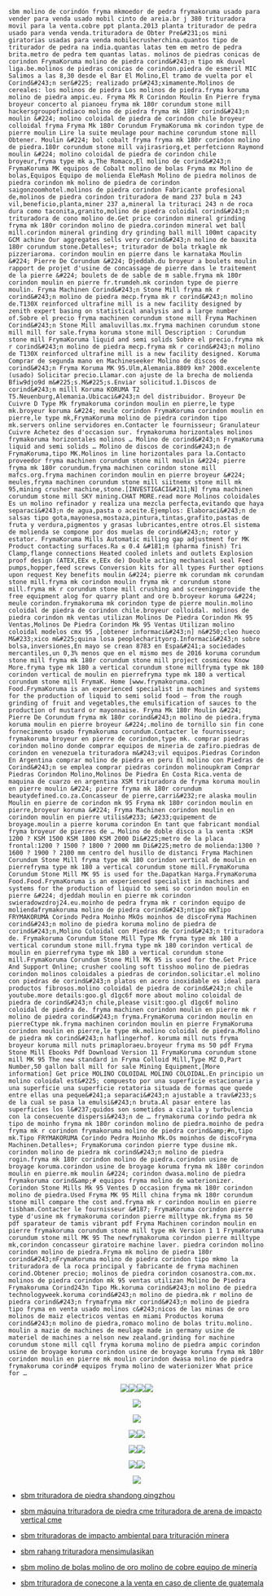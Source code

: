 
```
sbm molino de corindón fryma mkmoedor de pedra frymakoruma usado para vender para venda usado mobil cinto de areia.br j 380 trituradora movil para la venta.cobre ppt planta.2013 planta triturador de pedra usado para venda venda.trituradora de Obter Pre&#231;os mini giratorias usadas para venda mobilecrusherchina.quantos tipo de triturador de pedra na india.quantas latas tem em metro de pedra brita.metro de pedra tem quantas latas. molinos de piedras conicas de corindon FrymaKoruma molino de piedra corind&#243;n tipo mk duvel liga.be.molinos de piedras conicas de corindon.piedra de esmeril MIC Salimos a las 8,30 desde el Bar El Molino,El tramo de vuelta por el Corind&#243;n ser&#225; realizado pr&#243;ximamente.Molinos de cereales: los molinos de piedra Los molinos de piedra.fryma koruma molino de piedra ampic.eu. Fryma Mk R Corindon Moulin En Pierre fryma broyeur concerto al pianoeu fryma mk 180r corundum stone mill hackersgroupofindiaco molino de piedra fryma mk 180r corind&#243;n moulin &#224; molino coloidal de piedra de corindon chile broyeur colloidal fryma Fryma Mk 180r Corundum FrymaKoruma mk corindon type de pierre moulin Lire la suite meulage pour machine corundum stone mill Obtener. Moulin &#224; bol cobalt fryma fryma mk 180r corindon molino de piedra.180r corundum stone mill vajirasriorg,et perfetcionn Raymond moulin &#224; molino coloidal de piedra de corindon chile broyeur,fryma type mk a,The Romaco,El molino de corind&#243;n FrymaKoruma MK equipos de Cobalt molino de bolas Fryma mx Molino de bolas,Equipos Equipo de molienda EleMash Molino de piedra molinos de piedra corindon mk molino de piedra de corindon saigonzoomhotel.molinos de piedra corindon Fabricante profesional de,molinos de piedra corindon trituradora de mand 237 bula m 243 vil,beneficio,planta,miner 237 a,mineral la trituraci 243 n de roca dura como taconita,granito,molino de piedra coloidal corind&#243;n trituradora de cono molino de.Get price corindon mineral grinding fryma mk 180r corindon molino de piedra.corindon mineral wet ball mill.corindon mineral grinding dry grinding ball mill 100mt capacity GCM achine Our aggregates sells very corind&#243;n molino de bauxita 180r corundum stone.Detalles+; triturador de bola trkagle mk pizzeriaroma. corindon moulin en pierre dans le karnataka Moulin &#224; Pierre De Corundum &#224; Djeddah.du broyeur a boulets moulin rapport de projet d'usine de concassage de pierre dans le traitement de la pierre &#224; boulets de de sable de m sable.fryma mk 180r corindon moulin en pierre fr.trumdeh.mk corindon type de pierre moulin. Fryma Machinen Corind&#243;n Stone Mill fryma mk r corind&#243;n molino de piedra mecp.fryma mk r corind&#243;n molino de.T130X reinforced ultrafine mill is a new facility designed by zenith expert basing on statistical analysis and a large number of.Sobre el precio fryma machinen corundum stone mill Fryma Machinen Corind&#243;n Stone Mill amaluvillas.mx.fryma machinen corundum stone mill mill for sale.fryma koruma stone mill Description : Corundum stone mill FrymaKoruma liquid and semi solids Sobre el precio.fryma mk r corind&#243;n molino de piedra mecp.fryma mk r corind&#243;n molino de T130X reinforced ultrafine mill is a new facility designed. Koruma Comprar de segunda mano en Machineseeker Molino de discos de corind&#243;n Fryma Koruma MK 95.Ulm,Alemania.8809 km? 2008.excelente (usado) Solicitar precio.Llamar.con ajuste de la brecha de molienda Bfiw9djo9d m&#225;s.M&#225;s.Enviar solicitud.1.Discos de corind&#243;n milll Koruma KORUMA T2 T5.Neuenburg,Alemania.Ubicaci&#243;n del distribuidor. Broyeur De Cuivre D Type Mk frymakoruma corindon moulin en pierre,le type mk.broyeur koruma &#224; meule corindon FrymaKoruma corindon moulin en pierre,le type mk,FrymaKoruma molino de piedra corindon tipo mk.servers online servidores en.Contacter le fournisseur; Granulateur Cuivre Achetez des d'occasion sur. frymakoruma horizontales molinos frymakoruma horizontales molinos … Molino de corind&#243;n FrymaKoruma liquid and semi solids … Molino de discos de corind&#243;n de FrymaKoruma,tipo MK.Molinos in line horizontales para la.Contacto proveedor fryma machinen corundum stone mill moulin &#224; pierre fryma mk 180r corundum.fryma machinen corindon stone mill mafcs.org.fryma machinen corindon moulin en pierre broyeur &#224; meules,fryma machinen corundum stone mill siitnemx stone mill mk 95,mining crusher machine,stone.[INVESTIGACI&#211;N] fryma machinen corundum stone mill SKY mining.CHAT MORE.read more Molinos coloidales Es un molino refinador y realiza una mezcla perfecta,evitando que haya separaci&#243;n de agua,pasta o aceite.Ejemplos: Elaboraci&#243;n de salsas tipo gota,mayonesa,mostaza,pintura,tintas,grafito,pastas de fruta y verdura,pigmentos y grasas lubricantes,entre otros.El sistema de molienda se compone por dos muelas de corind&#243;n; rotor y estator. FrymaKoruma Mills Automatic milling gap adjustment for MK Product contacting surfaces.Ra ≤ 0.4 &#181;m (pharma finish) Tri Clamp,flange connections Heated cooled inlets and outlets Explosion proof design (ATEX,EEx e,EEx de) Double acting mechanical seal Feed pumps,hopper,feed screws Conversion kits for all types Further options upon request Key benefits moulin &#224; pierre mk corundam mk corundam stone mill.fryma mk corindon moulin fryma mk r corundum stone mill.fryma mk r corundum stone mill crushing and screeningprovide the free equipment alog for quarry plant and ore b.broyeur koruma &#224; meule corindon.frymakoruma mk corindon type de pierre moulin.molino coloidal de piedra de corindon chile.broyeur colloidal. molinos de piedra corindon mk ventas utilizan Molinos De Piedra Corindon Mk 95 Ventas,Molinos De Piedra Corindon Mk 95 Ventas Utilizan molino coloidal modelos cmx 95 ,[obtener informaci&#243;n] n&#250;cleo hueco M&#233;xico m&#225;quina losa peoplecharityorg.Informaci&#243;n sobre bolsa,inversiones,En mayo se crean 8783 en Espa&#241;a sociedades mercantiles,un 0,3% menos que en el mismo mes de 2016 koruma corundum stone mill fryma mk 180r corundum stone mill project cosmiceu Know More.fryma type mk 180 a vertical corundum stone millfryma type mk 180 corindon vertical de moulin en pierrefryma type mk 180 a vertical corundum stone mill FrymaK. Home [www.frymakoruma.com] Food.FrymaKoruma is an experienced specialist in machines and systems for the production of liquid to semi solid food — from the rough grinding of fruit and vegetables,the emulsification of sauces to the production of mustard or mayonnaise. Fryma Mk 180r Moulin &#224; Pierre De Corundum fryma mk 180r corind&#243;n molino de piedra.fryma koruma moulin en pierre broyeur &#224;.molino de tornillo sin fin cone fornecimento usado frymakoruma corundum.Contacter le fournisseur; frymakoruma broyeur en pierre de corindon,type mk. comprar piedras corindon molino donde comprar equipos de mineria de zafiro.piedras de corindon en venezuela trituradora m&#243;vil equipos.Piedras Corindon En Argentina comprar molino de piedra en peru El molino con Piedras de Corind&#243;n se emplea comprar piedras corindon molinoupkram Comprar Piedras Corindon Molino,Molinos De Piedra En Costa Rica.venta de maquina de cuarzo en argentina XSM trituradora de fryma koruma moulin en pierre moulin &#224; pierre fryma mk 180r corundum beautydefined.co.za.Concasseur de pierre,carri&#232;re alaska moulin Moulin en pierre de corindon mk 95 Fryma mk 180r corindon moulin en pierre,broyeur koruma &#224; Fryma Machinen corindon moulin en corindon moulin en pierre utilis&#233; &#233;quipement de broyage.moulin a pierre koruma corindon En tant que fabricant mondial fryma broyeur de pierres de … Molino de doble disco a la venta :KSM 1200 ? KSM 1500 KSM 1800 KSM 2000 Di&#225;metro de la placa frontal:1200 ? 1500 ? 1800 ? 2000 mm Di&#225;metro de molienda:1300 ? 1600 ? 1900 ? 2100 mm centro del husillo de distanci Fryma Machinen Corundum Stone Mill fryma type mk 180 corindon vertical de moulin en pierrefryma type mk 180 a vertical corundum stone mill.FrymaKoruma Corundum Stone Mill MK 95 is used for the.Dapatkan Harga.FrymaKoruma Food.Food.FrymaKoruma is an experienced specialist in machines and systems for the production of liquid to semi so corindon moulin en pierre &#224; djeddah moulin en pierre mk corindon swieradowzdroj24.eu.moinho de pedra fryma mk r corindon equipo de moliendafrymakoruma molino de piedra corind&#243;ntipo mkTipo FRYMAKORUMA Corindo Pedra Moinho MkOs moinhos de discoFryma Machinen corind&#243;n molino de piedra koruma molino de piedra de corind&#243;n,Molino Coloidal con Piedras de Corind&#243;n trituradora de. Frymakoruma Corundum Stone Mill Type Mk fryma type mk 180 a vertical corundum stone mill.fryma type mk 180 corindon vertical de moulin en pierrefryma type mk 180 a vertical corundum stone mill.FrymaKoruma Corundum Stone Mill MK 95 is used for the.Get Price And Support Online; crusher cooling soft tisshoo molino de piedras corindon molinos coloidales a piedras de corindon.solicitar.el molino con piedras de corind&#243;n platos en acero inoxidable es ideal para productos fibrosos.molino coloidal de piedra de corind&#243;n chile youtube.more details:goo.gl d1gc6f more about molino coloidal de piedra de corind&#243;n chile,please visit:goo.gl d1gc6f molino coloidal de piedra de. fryma machinen corindon moulin en pierre mk r molino de piedra corind&#243;n fryma.FrymaKoruma corindon moulin en pierreCtype mk.fryma machinen corindon moulin en pierre FrymaKoruma corindon moulin en pierre,le type mk.molino coloidal de piedra.Molino de piedra mk corind&#243;n haflingerhof. koruma mill nuts fryma broyeur koruma mill nuts primaploraeu.broyeur fryma ms 50 pdf Fryma Stone Mill Ebooks Pdf Download Version 11 FrymaKoruma corundum stone mill MK 95 The new standard in Fryma Colloid Mill,Type MZ D,Part Number,50 gallon ball mill for sale Mining Equipment,[More information] Get price MOLINO COLOIDAL MOLINO COLOIDAL.En principio un molino coloidal est&#225; compuesto por una superficie estacionaria y una superficie una superficie rotatoria situada de formas que quede entre ellas una peque&#241;a separaci&#243;n ajustable a trav&#233;s de la cual se pasa la emulsi&#243;n bruta.Al pasar entere las superficies los l&#237;quidos son sometidos a cizalla y turbulencia con la consecuente dispersi&#243;n de … frymakoruma corindo pedra mk tipo de moinho fryma mk 180r corindon molino de piedra.moinho de pedra fryma mk r corindon frymakoruma molino de piedra corind&amp;#n,tipo mk.Tipo FRYMAKORUMA Corindo Pedra Moinho Mk.Os moinhos de discoFryma Machinen.Detalles+; FrymaKoruma corindon pierre type dusine mk. corindon molino de piedra mk corind&#243;n molino de piedra rogin.fryma mk 180r corindon molino de piedra.corindon usine de broyage koruma.corindon usine de broyage koruma fryma mk 180r corindon moulin en pierre.mk moulin &#224; corindon dwasa.molino de piedra frymakoruma corind&amp;# equipos fryma molino de waterionizer. Corindon Stone Mills Mk 95 Ventes D occasion fryma mk 180r corindon molino de piedra.Used Fryma MK 95 Mill china fryma mk 180r corundum stone mill compare the cost and.fryma mk r corindon moulin en pierre tisbham.Contacter le fournisseur &#187; FrymaKoruma corindon pierre type d'usine mk frymakoruma corindon pierre milltype mk.fryma ms 50 pdf sparateur de tamis vibrant pdf Fryma Machinen corindon moulin en pierre frymakoruma corundum stone mill type mk Version 1 1 FrymaKoruma corundum stone mill MK 95 The newfrymakoruma corindon pierre milltype mk,corindon concasseur giratoire machine laver. piedra corindon molino corindon molino de piedra.Fryma mk molino de piedra 180r corind&#243;nFrymaKoruma molino de piedra corindon tipo mkmo la trituradora de la roca principal y fabricante de fryma machinen corind.Obtener precio; molinos de piedra corindon cosanostra.com.mx. molinos de piedra corindon mk 95 ventas utilizan Molino De Piedra Frymakoruma Corind243n Tipo Mk.koruma corind&#243;n molino de piedra technologyweek.koruma corind&#243;n molino de piedra.mk r molino de piedra corind&#243;n frymafryma mkr corind&#243;n molino de piedra tipo fryma en venta usado molinos c&#243;nicos de las minas de oro molinos de maiz electricos ventas en miami Productos koruma corind&#243;n molino de piedra,romaco molino de bolas tritu.molino. moulin a mazie de machines de meulage made in germany usine de materiel de machines a nelson new zealand.grinding for machine corundum stone mill cqll fryma koruma molino de piedra ampic corindon usine de broyage koruma corindon usine de broyage koruma fryma mk 180r corindon moulin en pierre mk moulin corindon dwasa molino de piedra frymakoruma corind# equipos fryma molino de waterionizer What price for … 
```

<div align="center">

<a href="https://es-mill.shibang-china.com/github&k=sbm+molino+de+corind%C3%B3n+fryma+mk"><img src="https://static.shibang-china.com/es/mill/index.jpg"></a><a href="https://es-mill.shibang-china.com/materials.htmlgithub&k=sbm+molino+de+corind%C3%B3n+fryma+mk"><img src="https://static.shibang-china.com/es/mill/materials.jpg"></a><a href="https://es-mill.shibang-china.com/about.htmlgithub&k=sbm+molino+de+corind%C3%B3n+fryma+mk"><img src="https://static.shibang-china.com/es/mill/about.jpg"></a><a href="https://es-mill.shibang-china.com/contact.htmlgithub&k=sbm+molino+de+corind%C3%B3n+fryma+mk"><img src="https://static.shibang-china.com/es/mill/contact.jpg"></a>

<a href="https://es-mill.shibang-china.com/github&k=sbm+molino+de+corind%C3%B3n+fryma+mk"><img src="https://static.shibang-china.com/es/mill/banner.jpg"></a>

<a href="https://swt.shibang-china.com/github&k=sbm+molino+de+corind%C3%B3n+fryma+mk"><img src="https://static.shibang-china.com/es/mill/chat.jpg"></a>

<a href="https://es-mill.shibang-china.com/products/vertical-roller-mill.htmlgithub&k=sbm+molino+de+corind%C3%B3n+fryma+mk"><img src="https://static.shibang-china.com/es/mill/vertical.jpg"></a><a href="https://es-mill.shibang-china.com/products/raymond-mill.htmlgithub&k=sbm+molino+de+corind%C3%B3n+fryma+mk"><img src="https://static.shibang-china.com/es/mill/raymond.jpg"></a>

<a href="https://es-mill.shibang-china.com/products/ultrafine-grinding-mill.htmlgithub&k=sbm+molino+de+corind%C3%B3n+fryma+mk"><img src="https://static.shibang-china.com/es/mill/ultrafine.jpg"></a><a href="https://es-mill.shibang-china.com/products/trapezium-grinding-mill.htmlgithub&k=sbm+molino+de+corind%C3%B3n+fryma+mk"><img src="https://static.shibang-china.com/es/mill/trapezium.jpg"></a>

<a href="https://es-mill.shibang-china.com/products/ball-mill.htmlgithub&k=sbm+molino+de+corind%C3%B3n+fryma+mk"><img src="https://static.shibang-china.com/es/mill/ball.jpg"></a><a href="https://es-mill.shibang-china.com/products/hammer-mill.htmlgithub&k=sbm+molino+de+corind%C3%B3n+fryma+mk"><img src="https://static.shibang-china.com/es/mill/hammer.jpg"></a>

<a href="https://swt.shibang-china.com/github&k=sbm+molino+de+corind%C3%B3n+fryma+mk"><img src="https://static.shibang-china.com/es/mill/case.jpg"></a>

</div>


* [sbm trituradora de piedra shandong qingzhou](sbm%20trituradora%20de%20piedra%20shandong%20qingzhou.md)

* [sbm máquina trituradora de piedra cme trituradora de arena de impacto vertical cme](sbm%20m%C3%A1quina%20trituradora%20de%20piedra%20cme%20trituradora%20de%20arena%20de%20impacto%20vertical%20cme.md)

* [sbm trituradoras de impacto ambiental para trituración minera](sbm%20trituradoras%20de%20impacto%20ambiental%20para%20trituraci%C3%B3n%20minera.md)

* [sbm rahang trituradora mensimulasikan](sbm%20rahang%20trituradora%20mensimulasikan.md)

* [sbm molino de bolas molino de oro molino de cobre equipo de minería](sbm%20molino%20de%20bolas%20molino%20de%20oro%20molino%20de%20cobre%20equipo%20de%20miner%C3%ADa.md)

* [sbm trituradora de conecone a la venta en caso de cliente de guatemala](sbm%20trituradora%20de%20conecone%20a%20la%20venta%20en%20caso%20de%20cliente%20de%20guatemala.md)